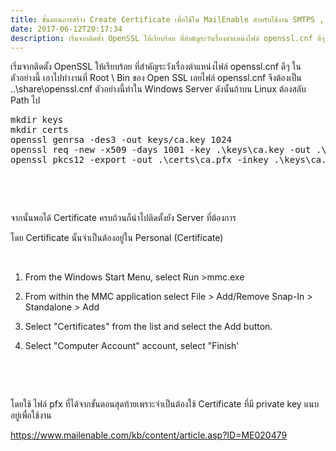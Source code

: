 ```yaml
---
title: ขั้นตอนการสร้าง Create Certificate เพื่อใช้ใน MailEnable สำหรับใช้งาน SMTPS , IMAPS
date: 2017-06-12T20:17:34
description: เริ่มจากติดตั้ง OpenSSL ให้เรียบร้อย ที่สำคัญระวังเรื่องตำแหน่งไฟล์ openssl.cnf ดีๆ ในตัวอย่างนี้ เอาไปทำงานที่ Root \ Bin ของ Open SSL เลยไฟล์ openssl.cnf จึงต้องเป็น ..\share\openssl.cnf ตัวอย่างนี้
---
```


เริ่มจากติดตั้ง OpenSSL ให้เรียบร้อย ที่สำคัญระวังเรื่องตำแหน่งไฟล์ openssl.cnf ดีๆ ในตัวอย่างนี้ เอาไปทำงานที่ Root \ Bin ของ Open SSL เลยไฟล์ openssl.cnf จึงต้องเป็น ..\share\openssl.cnf ตัวอย่างนี้ทำใน Windows Server ดังนั้นถ้าบน Linux ต้องสลับ Path ไป 


<pre class="lang:default decode:true">mkdir keys
mkdir certs
openssl genrsa -des3 -out keys/ca.key 1024
openssl req -new -x509 -days 1001 -key .\keys\ca.key -out .\certs\ca.cer -config ..\share\openssl.cnf
openssl pkcs12 -export -out .\certs\ca.pfx -inkey .\keys\ca.key -in .\certs\ca.cer</pre>
&nbsp;

&nbsp;

จากนั้นพอได้ Certificate ครบถ้วนก็นำไปติดตั้งยัง Server ที่ต้องการ

โดย Certificate นั้นจำเป็นต้องอยู่ใน Personal (Certificate)

&nbsp;

1. From the Windows Start Menu, select Run &gt;mmc.exe

2. From within the MMC application select File &gt; Add/Remove Snap-In &gt; Standalone &gt; Add

3. Select "Certificates" from the list and select the Add button.

4. Select "Computer Account" account, select "Finish'

&nbsp;

&nbsp;

โดยใช้ ไฟล์ pfx ที่ได้จากขั้นตอนสุดท้ายเพราะจำเป็นต้องใช้ Certificate ที่มี private key แนบอยู่เพื่อใช้งาน


https://www.mailenable.com/kb/content/article.asp?ID=ME020479
